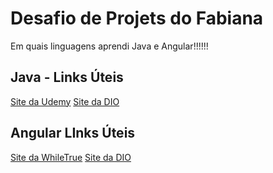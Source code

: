 # Desafio de Projets do Fabiana
Em quais linguagens aprendi Java e Angular!!!!!!

## Java - Links Úteis
[Site da Udemy](https://www.udemy.com/)
[Site da DIO](https://www.dio.me/)

## Angular LInks Úteis
[Site da WhileTrue](https://whiletrue.com.br/desenvolvimento-de-apps)
[Site da DIO](https://www.dio.me/)
